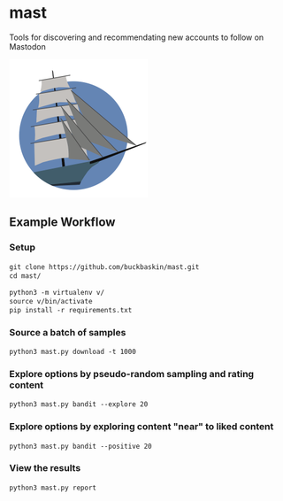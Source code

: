 # mast

Tools for discovering and recommendating new accounts to follow on Mastodon

<img alt="Square Rigger Sailing Vessel with five square sails and four jibs on a blue background." src="mast.png" width="250" height="250">

## Example Workflow

### Setup

```
git clone https://github.com/buckbaskin/mast.git
cd mast/
```

```
python3 -m virtualenv v/
source v/bin/activate
pip install -r requirements.txt
```

### Source a batch of samples

```
python3 mast.py download -t 1000
```

### Explore options by pseudo-random sampling and rating content

```
python3 mast.py bandit --explore 20
```

### Explore options by exploring content "near" to liked content

```
python3 mast.py bandit --positive 20
```

### View the results

```
python3 mast.py report
```

